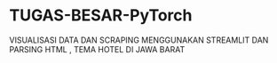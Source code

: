 # TUGAS-BESAR-PyTorch
VISUALISASI DATA DAN SCRAPING MENGGUNAKAN STREAMLIT DAN PARSING HTML , TEMA HOTEL DI JAWA BARAT

